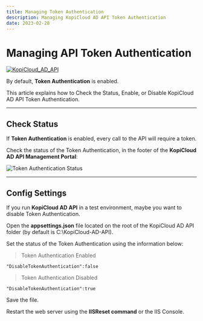 ```yaml
---
title: Managing Token Authentication
description: Managing KopiCloud AD API Token Authentication
date: 2023-02-28
---
```


# Managing API Token Authentication
[![KopiCloud_AD_API](https://img.shields.io/badge/kopiCloud_ad-v1.0+-blueviolet.svg)](https://www.kopicloud-ad-api.com)

By default, **Token Authentication** is enabled.

This article explains how to Check the Status, Enable, or Disable KopiCloud AD API Token Authentication.

----

## Check Status

If **Token Authentication** is enabled, every call to the API will require a token.

Check the status of the Token Authentication, in the footer of the **KopiCloud AD API Management Portal**:

![Token Authentication Status](https://help.kopicloud-ad-api.com/assets/docs/token_authentication_status.png)

----

## Config Settings

If you run **KopiCloud AD API** in a test environment, maybe you want to disable Token Authentication.

Open the **appsettings.json** file located on the root of the KopiCloud AD API folder (by default is C:\KopiCloud-AD-API).

Set the status of the Token Authentication using the information below:

> Token Authentication Enabled

```
"DisableTokenAuthentication":false
```

> Token Authentication Disabled

```
"DisableTokenAuthentication":true
```

Save the file.

Restart the web server using the **IISReset command** or the IIS Console.
